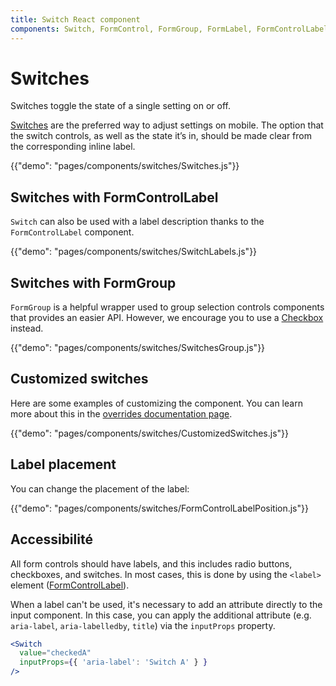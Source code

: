 ```yaml
---
title: Switch React component
components: Switch, FormControl, FormGroup, FormLabel, FormControlLabel
---
```


# Switches

<p class="description">Switches toggle the state of a single setting on or off.</p>

[Switches](https://material.io/design/components/selection-controls.html#switches) are the preferred way to adjust settings on mobile. The option that the switch controls, as well as the state it’s in, should be made clear from the corresponding inline label.

{{"demo": "pages/components/switches/Switches.js"}}

## Switches with FormControlLabel

`Switch` can also be used with a label description thanks to the `FormControlLabel` component.

{{"demo": "pages/components/switches/SwitchLabels.js"}}

## Switches with FormGroup

`FormGroup` is a helpful wrapper used to group selection controls components that provides an easier API. However, we encourage you to use a [Checkbox](#checkboxes) instead.

{{"demo": "pages/components/switches/SwitchesGroup.js"}}

## Customized switches

Here are some examples of customizing the component. You can learn more about this in the [overrides documentation page](/customization/components/).

{{"demo": "pages/components/switches/CustomizedSwitches.js"}}

## Label placement

You can change the placement of the label:

{{"demo": "pages/components/switches/FormControlLabelPosition.js"}}

## Accessibilité

All form controls should have labels, and this includes radio buttons, checkboxes, and switches. In most cases, this is done by using the `<label>` element ([FormControlLabel](/api/form-control-label/)).

When a label can't be used, it's necessary to add an attribute directly to the input component. In this case, you can apply the additional attribute (e.g. `aria-label`, `aria-labelledby`, `title`) via the `inputProps` property.

```jsx
<Switch
  value="checkedA"
  inputProps={{ 'aria-label': 'Switch A' } }
/>
```